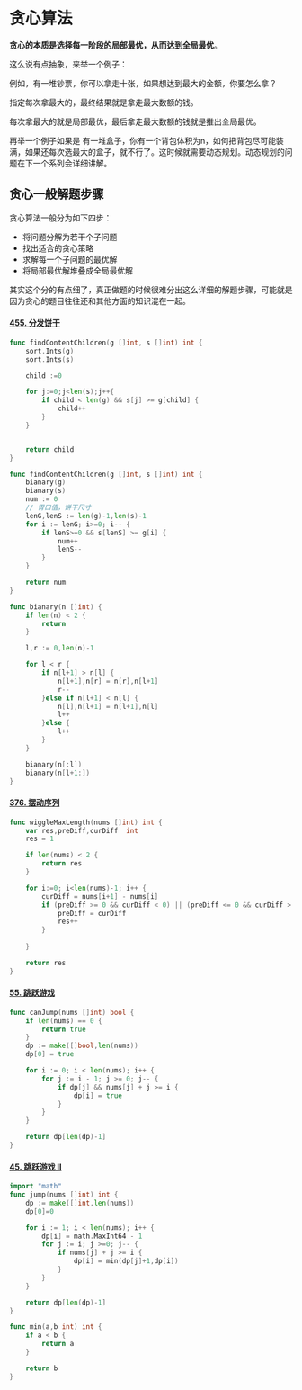 # 贪心算法

**贪心的本质是选择每一阶段的局部最优，从而达到全局最优**。

这么说有点抽象，来举一个例子：

例如，有一堆钞票，你可以拿走十张，如果想达到最大的金额，你要怎么拿？

指定每次拿最大的，最终结果就是拿走最大数额的钱。

每次拿最大的就是局部最优，最后拿走最大数额的钱就是推出全局最优。

再举一个例子如果是 有一堆盒子，你有一个背包体积为n，如何把背包尽可能装满，如果还每次选最大的盒子，就不行了。这时候就需要动态规划。动态规划的问题在下一个系列会详细讲解。

## 贪心一般解题步骤

贪心算法一般分为如下四步：

- 将问题分解为若干个子问题
- 找出适合的贪心策略
- 求解每一个子问题的最优解
- 将局部最优解堆叠成全局最优解

其实这个分的有点细了，真正做题的时候很难分出这么详细的解题步骤，可能就是因为贪心的题目往往还和其他方面的知识混在一起。





#### [455. 分发饼干](https://leetcode-cn.com/problems/assign-cookies/)

```go
func findContentChildren(g []int, s []int) int {
    sort.Ints(g)
    sort.Ints(s)

    child :=0 

    for j:=0;j<len(s);j++{
        if child < len(g) && s[j] >= g[child] {
            child++
        }
    }


    return child
}
```

```go
func findContentChildren(g []int, s []int) int {
    bianary(g)
    bianary(s)
    num := 0
    // 胃口值，饼干尺寸
    lenG,lenS := len(g)-1,len(s)-1
    for i := lenG; i>=0; i-- {
        if lenS>=0 && s[lenS] >= g[i] {
            num++
            lenS--
        }
    }

    return num
}

func bianary(n []int) {
    if len(n) < 2 {
        return
    }

    l,r := 0,len(n)-1

    for l < r {
        if n[l+1] > n[l] {
            n[l+1],n[r] = n[r],n[l+1]
            r--
        }else if n[l+1] < n[l] {
            n[l],n[l+1] = n[l+1],n[l]
            l++
        }else {
            l++
        }
    }

    bianary(n[:l])
    bianary(n[l+1:])
}
```



#### [376. 摆动序列](https://leetcode-cn.com/problems/wiggle-subsequence/)

```go
func wiggleMaxLength(nums []int) int {
    var res,preDiff,curDiff  int
    res = 1

    if len(nums) < 2 {
        return res
    }

    for i:=0; i<len(nums)-1; i++ {
        curDiff = nums[i+1] - nums[i]
        if (preDiff >= 0 && curDiff < 0) || (preDiff <= 0 && curDiff > 0) {
            preDiff = curDiff
            res++
        }
        
    }

    return res
}
```



#### [55. 跳跃游戏](https://leetcode.cn/problems/jump-game/)

```go
func canJump(nums []int) bool {
    if len(nums) == 0 {
        return true
    }
    dp := make([]bool,len(nums))
    dp[0] = true

    for i := 0; i < len(nums); i++ {
        for j := i - 1; j >= 0; j-- {
            if dp[j] && nums[j] + j >= i {
                dp[i] = true
            }
        }
    } 

    return dp[len(dp)-1]
}
```

#### [45. 跳跃游戏 II](https://leetcode.cn/problems/jump-game-ii/)

```go
import "math"
func jump(nums []int) int {
    dp := make([]int,len(nums))
    dp[0]=0

    for i := 1; i < len(nums); i++ {
        dp[i] = math.MaxInt64 - 1
        for j := i; j >=0; j-- {
            if nums[j] + j >= i {
                dp[i] = min(dp[j]+1,dp[i])
            }
        }
    }

    return dp[len(dp)-1]
}

func min(a,b int) int {
    if a < b {
        return a
    }

    return b
}
```

